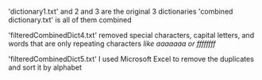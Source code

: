'dictionary1.txt' and 2 and 3 are the original 3 dictionaries
'combined dictionary.txt' is all of them combined

'filteredCombinedDict4.txt' removed special characters, capital letters, and words that are only repeating characters _like aaaaaaa or ffffffff_

'filteredCombinedDict5.txt' I used Microsoft Excel to remove the duplicates and sort it by alphabet